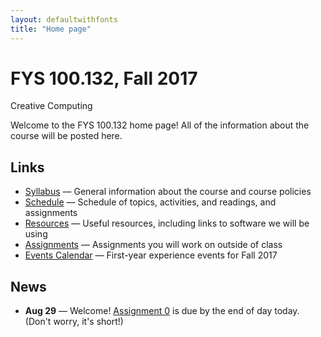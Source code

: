 ```yaml
---
layout: defaultwithfonts
title: "Home page"
---
```


# FYS 100.132, Fall 2017

<div id="subtitle">Creative Computing</div>

Welcome to the FYS 100.132 home page!  All of the information about the course will be posted here.

## Links

* [Syllabus](syllabus.html) &mdash; General information about the course and course policies
* [Schedule](schedule.html) &mdash; Schedule of topics, activities, and readings, and assignments
* [Resources](resources.html) &mdash; Useful resources, including links to software we will be using
* [Assignments](assign/index.html) &mdash; Assignments you will work on outside of class
* [Events Calendar](media/EventsCalendar.pdf) &mdash; First-year experience events for Fall 2017

## News

* **Aug 29** &mdash; Welcome!  [Assignment 0](assign/assign00.html) is due by the end of day today. (Don't worry, it's short!)

<!-- vim:set wrap: -->
<!-- vim:set linebreak: -->
<!-- vim:set nolist: -->
